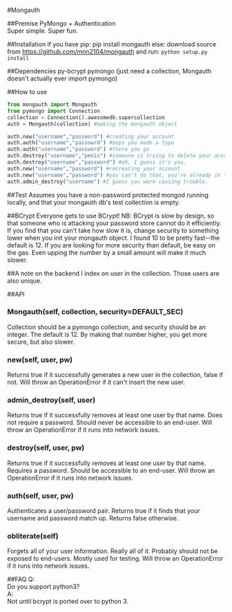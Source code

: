 #Mongauth

##Premise
PyMongo + Authentication  
Super simple.
Super fun.

##Installation
if you have pip:
   pip install mongauth
else:
   download source from https://github.com/mnn2104/mongauth and run:
`python setup.py install`

##Dependencies
py-bcrypt
pymongo (just need a collection, Mongauth doesn't actually ever import pymongo)

##How to use
```python
from mongauth import Mongauth
from pymongo import Connection
collection = Connection().awesomedb.supercollection
auth = Mongauth(collection) #making the mongauth object

auth.new("username","password") #creating your account
auth.auth("username","passowrd") #oops you made a typo 
auth.auth("username","password") #there you go
auth.destroy("username","penis") #someone is trying to delete your account!
auth.destroy("username","password") #oh, I guess it's you.
auth.new("username","password") #recreating your account
auth.new("username","password") #you can't do that, you're already in the db!
auth.admin_destroy("username") #I guess you were causing trouble.
```

##Test
Assumes you have a non-password protected mongod running locally, and that your mongauth db's test collection is empty.

##BCrypt
Everyone gets to use BCrypt!
NB: BCrypt is slow by design, so that someone who is attacking your password store cannot do it efficiently.  If you find that you can't take how slow it is, change security to something lower when you init your mongauth object.  I found 10 to be pretty fast--the default is 12.  If you are looking for more security than default, be easy on the gas.  Even upping the number by a small amount will make it much slower.

##A note on the backend
I index on user in the collection.  Those users are also unique.

##API

### Mongauth(self, collection, security=DEFAULT_SEC)
Collection should be a pymongo collection, and security should be an integer.  The default is 12.  By making that number higher, you get more secure, but also slower.

### new(self, user, pw)
Returns true if it successfully generates a new user in the collection, false if not.  Will throw an OperationError if it can't insert the new user.

### admin_destroy(self, user)
Returns true if it successfully removes at least one user by that name.  Does not require a password.  Should never be accessible to an end-user.  Will throw an OperationError if it runs into network issues.

### destroy(self, user, pw)
Returns true if it successfully removes at least one user by that name.  Requires a password.  Should be accessible to an end-user.  Will throw an OperationError if it runs into network issues.

### auth(self, user, pw)
Authenticates a user/password pair.  Returns true if it finds that your username and password match up. Returns false otherwise.

### obliterate(self)
Forgets all of your user information.  Really all of it.  Probably should not be exposed to end-users.  Mostly used for testing.  Will throw an OperationError if it runs into network issues.

##FAQ
Q:  
Do you support python3?  
A:  
Not until bcrypt is ported over to python 3.